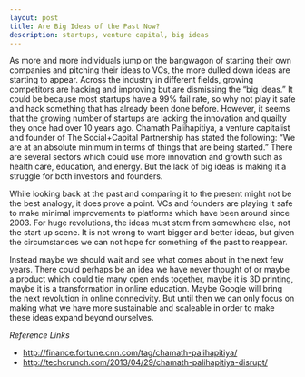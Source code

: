 ```yaml
---
layout: post
title: Are Big Ideas of the Past Now?
description: startups, venture capital, big ideas
---
```


As more and more individuals jump on the bangwagon of starting their own companies and pitching their ideas to VCs, the more dulled down ideas are starting to appear. Across the industry in different fields, growing competitors are hacking and improving but are dismissing the “big ideas.” It could be because most startups have a 99% fail rate, so why not play it safe and hack something that has already been done before. However, it seems that the growing number of startups are lacking the innovation and quailty they once had over 10 years ago. Chamath Palihapitiya, a venture capitalist and founder of The Social+Capital Partnership has stated the following: “We are at an absolute minimum in terms of things that are being started.” There are several sectors which could use more innovation and growth such as health care, education, and energy. But the lack of big ideas is making it a struggle for both investors and founders.

While looking back at the past and comparing it to the present might not be the best analogy, it does prove a point. VCs and founders are playing it safe to make minimal improvements to platforms which have been around since 2003. For huge revolutions, the ideas must stem from somewhere else, not the start up scene. It is not wrong to want bigger and better ideas, but given the circumstances we can not hope for something of the past to reappear.

Instead maybe we should wait and see what comes about in the next few years. There could perhaps be an idea we have never thought of or maybe a product which could tie many open ends together, maybe it is 3D printing, maybe it is a transformation in online education. Maybe Google will bring the next revolution in online connecivity. But until then we can only focus on making what we have more sustainable and scaleable in order to make these ideas expand beyond ourselves.

*Reference Links*

* <http://finance.fortune.cnn.com/tag/chamath-palihapitiya/>
* <http://techcrunch.com/2013/04/29/chamath-palihapitiya-disrupt/>

